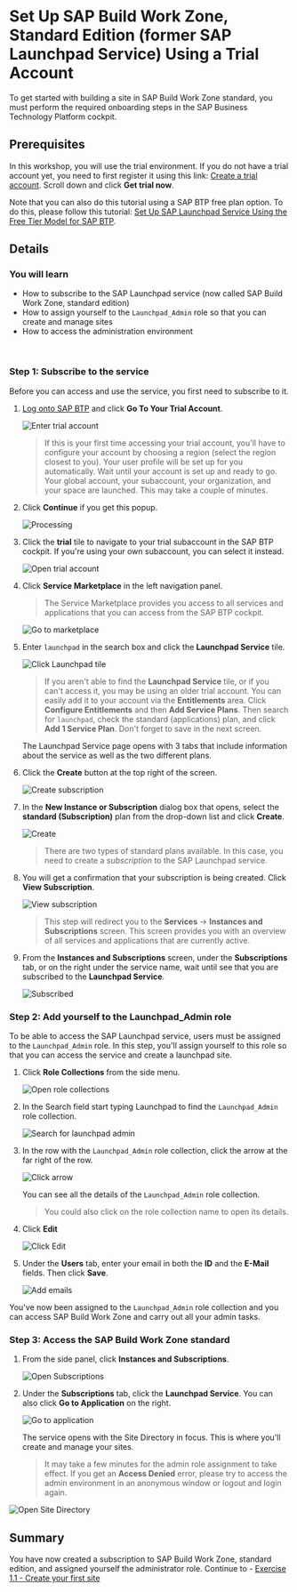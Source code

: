 # Set Up SAP Build Work Zone, Standard Edition (former SAP Launchpad Service) Using a Trial Account

To get started with building a site in SAP Build Work Zone standard, you must perform the required onboarding steps in the SAP Business Technology Platform cockpit.

## Prerequisites
In this workshop, you will use the trial environment. If you do not have a trial account yet, you need to first register it using this link: [Create a trial account](https://www.sap.com/products/business-technology-platform/trial.html). Scroll down and click **Get trial now**.
 
Note that you can also do this tutorial using a SAP BTP free plan option. To do this, please follow this tutorial: [Set Up SAP Launchpad Service Using the Free Tier Model for SAP BTP](cp-portal-cloud-foundry-setup-freetier).


## Details
### You will learn
  - How to subscribe to the SAP Launchpad service (now called SAP Build Work Zone, standard edition)
  - How to assign yourself to the `Launchpad_Admin` role so that you can create and manage sites 
  - How to access the administration environment
  
<br>

### Step 1: Subscribe to the service

Before you can access and use the service, you first need to subscribe to it.

1. [Log onto SAP BTP](https://cockpit.hanatrial.ondemand.com) and click **Go To Your Trial Account**.

    ![Enter trial account](1a_enter_trial_account.png)

    >If this is your first time accessing your trial account, you'll have to configure your account by choosing a region (select the region closest to you). Your user profile will be set up for you automatically.
    >Wait until your account is set up and ready to go. Your global account, your subaccount, your organization, and your space are launched. This may take a couple of minutes.  

2. Click **Continue** if you get this popup.

    ![Processing](2_Foundation20Onboarding_Processing.png)


3. Click the **trial** tile to navigate to your trial subaccount in the SAP BTP cockpit. If you're using your own subaccount, you can select it instead.

      ![Open trial account](3a_open_subaccount.png)
      

4. Click **Service Marketplace** in the left navigation panel.

    > The Service Marketplace provides you access to all services and applications that you can access from the SAP BTP cockpit.

    ![Go to marketplace](4a-go-to-marketplace.png)
    

5. Enter `launchpad` in the search box and click the **Launchpad Service** tile.

    ![Click Launchpad tile](5a-find-launchpad-tile.png)

    >If you aren't able to find the **Launchpad Service** tile, or if you can't access it, you may be using an older trial account. You can easily add it to your account via the **Entitlements** area. Click **Configure Entitlements** and then **Add Service Plans**. Then search for `launchpad`, check the standard (applications) plan, and click **Add 1 Service Plan**. Don't forget to save in the next screen.


    The Launchpad Service page opens with 3 tabs that include information about the service as well as the two different plans.
    

6.  Click the **Create** button at the top right of the screen.

    ![Create subscription](6a-create-subscription.png)


    

7. In the **New Instance or Subscription** dialog box that opens, select the **standard (Subscription)** plan from the drop-down list and click **Create**.

    ![Create](7a-create.png)
    
    >There are two types of standard plans available. In this case, you need to create a *subscription* to the SAP Launchpad service. 
    

8. You will get a confirmation that your subscription is being created. Click **View Subscription**.

    ![View subscription](8a-view-subscription.png)

    >This step will redirect you to the **Services** -> **Instances and Subscriptions** screen. This screen provides you with an overview of all services and applications that are currently active.
    

9. From the **Instances and Subscriptions** screen, under the **Subscriptions** tab, or on the right under the service name, wait until see that you are subscribed to the **Launchpad Service**.

    ![Subscribed](9a-subscribed.png)


### Step 2: Add yourself to the Launchpad_Admin role

To be able to access the SAP Launchpad service, users must be assigned to the `Launchpad_Admin` role. In this step, you'll assign yourself to this role so that you can access the service and create a launchpad site.


1. Click **Role Collections** from the side menu.

      ![Open role collections](10a-role-collections.png)
      

2. In the Search field start typing Launchpad to find the `Launchpad_Admin` role collection.

    ![Search for launchpad admin](11a-launchpad-admin.png)
    

3. In the row with the `Launchpad_Admin` role collection, click the arrow at the far right of the row.

    ![Click arrow](12a-open-role-collection.png)

    You can see all the details of the `Launchpad_Admin` role collection.
    
    > You could also click on the role collection name to open its details.
    

4. Click **Edit**

    ![Click Edit](13a-click-edit.png)
    

5. Under the **Users** tab, enter your email in both the **ID** and the **E-Mail** fields. Then click **Save**.

    ![Add emails](14a-add-emails.png)


You've now been assigned to the `Launchpad_Admin` role collection and you can access SAP Build Work Zone and carry out all your admin tasks.


### Step 3: Access the SAP Build Work Zone standard

1. From the side panel, click **Instances and Subscriptions**.

    ![Open Subscriptions](15a-instances-and-subscriptions.png)
    

2. Under the **Subscriptions** tab, click the **Launchpad Service**.  You can also click **Go to Application** on the right.

    ![Go to application](16a-go-to-application.png)

   The service opens with the Site Directory in focus. This is where you'll create and manage your sites.
   
   > It may take a few minutes for the admin role assignment to take effect.  If you get an **Access Denied** error, please try to access the admin environment in an anonymous window or logout and login again.

  ![Open Site Directory](17-open-site-directory.png)

## Summary

You have now created a subscription to SAP Build Work Zone, standard edition, and assigned yourself the administrator role. 
Continue to - [Exercise 1.1 - Create your first site ](../ex1/ex1.1/README.md)
